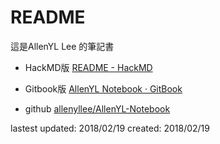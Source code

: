 # README

這是AllenYL Lee 的筆記書

- HackMD版 [README - HackMD](https://hackmd.io/c/B1z0J55LM/https%3A%2F%2Fhackmd.io%2FBwYwhgzAjAbArAUwLQE4AmIpICwwEwBmSwYADMnDAigOw0JhwQylA%3D%3D%3D%3Fview)

- Gitbook版 [AllenYL Notebook · GitBook](https://www.gitbook.com/book/allenyllee/allenyl-notebook/details)

- github [allenyllee/AllenYL-Notebook](https://github.com/allenyllee/AllenYL-Notebook)

lastest updated: 2018/02/19
created: 2018/02/19

